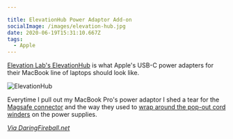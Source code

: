 ```yaml
---

title: ElevationHub Power Adaptor Add-on
socialImage: /images/elevation-hub.jpg
date: 2020-06-19T15:31:10.667Z
tags:
  - Apple
---
```

[Elevation Lab's ElevationHub](https://www.elevationlab.com/products/elevationhub) is what Apple's USB-C power adapters for their MacBook line of laptops should look like.

![ElevationHub](/images/elevation-hub.jpg)

Everytime I pull out my MacBook Pro's power adaptor I shed a tear for the [Magsafe connector](https://en.wikipedia.org/wiki/MagSafe) and the way they used to [wrap around the pop-out cord winders](https://www.wired.com/2013/12/tnhyui-macbook-powercord-wrapping/) on the power supplies.

*[Via DaringFireball.net](https://daringfireball.net/linked/2020/06/17/elevationhub)*